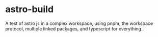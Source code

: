 # astro-build
A test of astro js in a complex workspace, using pnpm, the workspace protocol, multiple linked packages, and typescript for everything..

